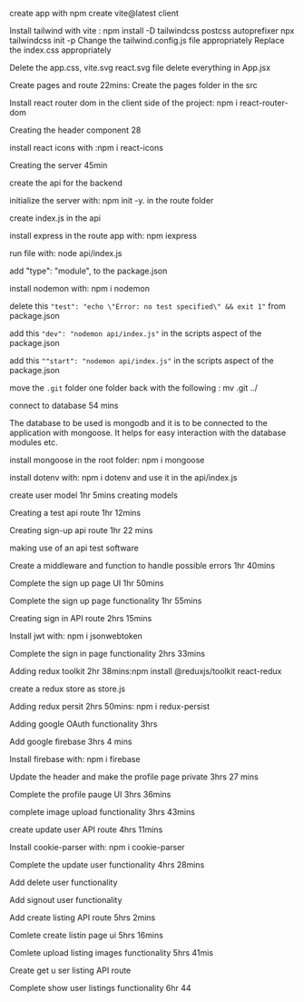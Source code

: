 create app with npm create vite@latest client 

Install tailwind with vite : 
npm install -D tailwindcss postcss autoprefixer
npx tailwindcss init -p
Change the tailwind.config.js file appropriately
Replace the index.css appropriately

Delete the app.css, vite.svg react.svg file delete everything in App.jsx

Create pages and route 22mins: Create the pages folder in the src

Install react router dom in the client side of the project: npm i react-router-dom

Creating the header component 28

install react icons with :npm i react-icons

Creating the server 45min

create the api for the backend

initialize the server with: npm init -y. in the route folder

create index.js in the api

install express in the route app with: npm iexpress

run file with: node api/index.js

add "type": "module", to the package.json

install nodemon with: npm i nodemon

delete this `"test": "echo \"Error: no test specified\" && exit 1"` from package.json 

add this `"dev": "nodemon api/index.js"` in the scripts aspect of the package.json

add this `""start": "nodemon api/index.js"` in the scripts aspect of the package.json

move the `.git` folder one folder back with the following : mv .git ../

connect to database 54 mins

The database to be used  is mongodb and it is to be connected to the application with mongoose. It helps for easy interaction with the database modules etc.

install mongoose  in the root folder: npm i mongoose

install dotenv with: npm i dotenv and use it in the api/index.js

create user model 1hr 5mins 
creating models  

Creating a test api route 1hr 12mins

Creating sign-up api route 1hr 22 mins

making use of an api test software 

Create a middleware and function to handle possible errors 1hr 40mins

Complete the sign up page UI 1hr 50mins

Complete the  sign up page functionality 1hr 55mins

Creating sign in API route 2hrs 15mins

Install jwt with: npm i jsonwebtoken

Complete the  sign in page functionality 2hrs 33mins

Adding redux toolkit 2hr 38mins:npm install @reduxjs/toolkit react-redux

create a redux store as store.js

Adding redux persit 2hrs 50mins: npm i redux-persist

Adding google OAuth functionality 3hrs 

Add google firebase 3hrs 4 mins

Install firebase with: npm i firebase

Update the header and make the profile page private 3hrs 27 mins

Complete the profile pauge UI 3hrs 36mins

complete image upload functionality 3hrs 43mins

create update user API route 4hrs 11mins

Install cookie-parser with: npm i cookie-parser

Complete the update user functionality 4hrs 28mins  

Add delete user functionality

Add signout user functionality

Add create listing API route 5hrs 2mins

Comlete create listin page ui 5hrs 16mins

Comlete upload listing images functionality 5hrs 41mis

Create get u ser listing API route

Complete show user listings functionality 6hr 44